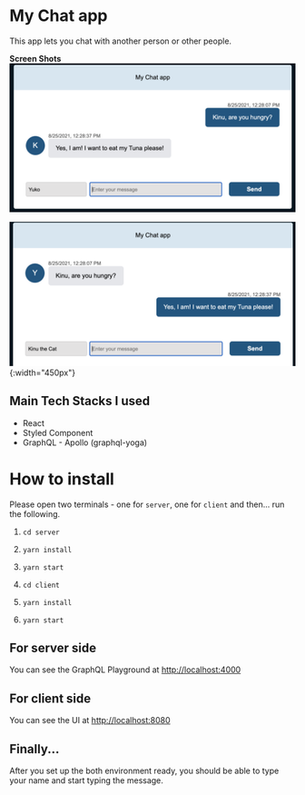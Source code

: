 # My Chat app

This app lets you chat with another person or other people.

**Screen Shots**
![Screen shot of Chat app](https://github.com/yukoliesh/chat-app/blob/main/screenshot__chat-app_sender.png?raw=true&s=450)

![Screen shot of Chat app](https://github.com/yukoliesh/chat-app/blob/main/screenshot__chat-app_receiver.png?raw=true){:width="450px"}

## Main Tech Stacks I used

- React
- Styled Component
- GraphQL - Apollo (graphql-yoga)

# How to install

Please open two terminals - one for `server`, one for `client` and then... run the following.

1. `cd server`
2. `yarn install`
3. `yarn start`

4. `cd client`
5. `yarn install`
6. `yarn start`

## For server side

You can see the GraphQL Playground at [http://localhost:4000](http://localhost:4000)

## For client side

You can see the UI at [http://localhost:8080](http://localhost:8080)

## Finally...

After you set up the both environment ready, you should be able to type your name and start typing the message.
